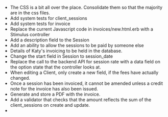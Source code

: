 - The CSS is a bit all over the place.  Consolidate them so that the majority are in the css files.
- Add system tests for client_sessions
- Add system tests for invoice
- Replace the current Javascript code in invoices/new.html.erb with a Stimulus controller
- Add a description field to the Session
- Add an ability to allow the sessions to be paid by someone else
- Details of Katy's invoicing to be held in the database.
- Change the start field in Session to session_date
- Replace the call to the backend API for session rate with a data field on the option state that the controller looks at.
- When editing a Client, only create a new field, if the fees have actually changed.
- Once a session has been invoiced, it cannot be amended unless a credit note for the invoice
  has also been issued.
- Generate and store a PDF with the invoice.
- Add a validator that checks that the amount reflects the sum of the client_sessions on create
  and update.
- 
